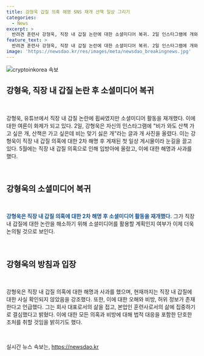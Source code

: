 ```yaml
---
title: 강형욱 갑질 의혹 해명 SNS 재개 산책 일상 그리기
categories:
  - News
excerpt: >
  반려견 훈련사 강형욱, 직장 내 갑질 논란에 대한 소셜미디어 복귀. 2일 인스타그램에 개와 함께 산책 사진 게재. 갑질 의혹에 대한 해명 후 첫 게시물로 화제. 강형욱, 의혹에 대한 사과와 모든 의혹을 오해와 이견에서 비롯된 것으로 설명. 또한, 법적 대응을 포함한 단호한 조치를 밝히며 회사 대표 생활 접고 훈련사로 전념하겠다고 전했다. 이는 많은 이목을 끌고 있다.
feature_text: >
  반려견 훈련사 강형욱, 직장 내 갑질 논란에 대한 소셜미디어 복귀. 2일 인스타그램에 개와 함께 산책 사진 게재. 갑질 의혹에 대한 해명 후 첫 게시물로 화제. 강형욱, 의혹에 대한 사과와 모든 의혹을 오해와 이견에서 비롯된 것으로 설명. 또한, 법적 대응을 포함한 단호한 조치를 밝히며 회사 대표 생활 접고 훈련사로 전념하겠다고 전했다. 이는 많은 이목을 끌고 있다.
image: 'https://newsdao.kr/res/images/meta/newsdao_breakingnews.jpg'
---
```


<p><img src="https://newsdao.kr/res/images/meta/newsdao_breakingnews.jpg" alt="cryptoinkorea 속보" /></p>

<h2 data-ke-size="size26">강형욱, 직장 내 갑질 논란 후 소셜미디어 복귀</h2>

<p data-ke-size="size16">&nbsp;</p>

<p>강형욱, 유튜브에서 직장 내 갑질 논란에 휩싸였지만 소셜미디어 활동을 재개했다. 이에 대한 여론이 화제가 되고 있다. 2일, 강형욱은 자신의 인스타그램에 "비가 와도 산책 가고 싶은 개, 산책은 가고 싶은데 비는 맞기 싫은 개"라는 글과 개 사진을 올렸다. 이는 강형욱이 직장 내 갑질 의혹에 대한 2차 해명 후 게재된 첫 일상 게시물이라 눈길을 끌고 있다. 5월에는 직장 내 갑질 의혹으로 인해 입방아에 올랐고, 이에 대한 해명과 사과를 했다. </p>

<p data-ke-size="size16">&nbsp;</p>

<h2 data-ke-size="size26">강형욱의 소셜미디어 복귀</h2>

<p data-ke-size="size16">&nbsp;</p>

<p><b><span style="color: #1a5490;">강형욱은 직장 내 갑질 의혹에 대한 2차 해명 후 소셜미디어 활동을 재개했다.</span></b> 그가 직장 내 갑질에 대한 논란을 해소하기 위해 소셜미디어를 활용할 계획인지 여부가 이제 더욱 논의될 것으로 보인다.</p>

<p data-ke-size="size16">&nbsp;</p>

<h2 data-ke-size="size26">강형욱의 방침과 입장</h2>

<p data-ke-size="size16">&nbsp;</p>

<p>강형욱은 직장 내 갑질 의혹에 대한 해명과 사과를 했으며, 현재까지는 직장 내 갑질에 대한 사실 확인되지 않았음을 강조했다. 또한, 이에 대한 오해와 비방, 허위 정보가 존재한다고 언급했다. 그는 회사 대표로서의 삶을 접고, 본업인 훈련사로서의 삶에 집중하기로 결심했다고 밝혔다. 이에 대한 모든 의혹과 비방에 대해 법적 대응을 포함한 단호한 조처를 취할 것임을 밝히기도 했다.</p>

<p data-ke-size="size16">&nbsp;</p>
실시간 뉴스 속보는, <a href="https://newsdao.kr" rel="dofollow">https://newsdao.kr</a>


